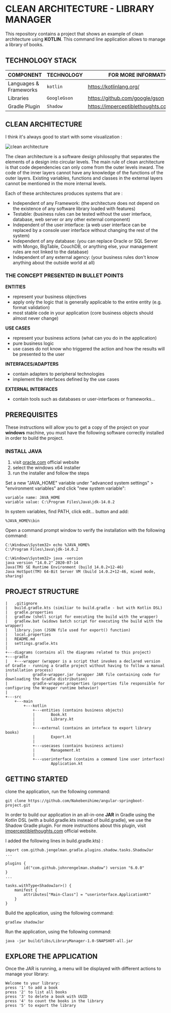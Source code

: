 # CLEAN ARCHITECTURE - LIBRARY MANAGER

This repository contains a project that shows an example of clean architecture using **KOTLIN**.
This command line application allows to manage a library of books.

## TECHNOLOGY STACK
COMPONENT                           | TECHNOLOGY              | FOR MORE INFORMATION
---                                 | ---                     |---
Languages & Frameworks              |`kotlin`                 | https://kotlinlang.org/
Libraries                           |`GoogleGson`             | https://github.com/google/gson
Gradle Plugin                       |`Shadow`                 | https://imperceptiblethoughts.com/shadow/ 

## CLEAN ARCHITECTURE
I think it's always good to start with some visualization :

![clean architecture](https://camo.githubusercontent.com/f5413c8722eb92d243d73932df3b3bdfd0bd4bf2/68747470733a2f2f3874686c696768742e636f6d2f626c6f672f6173736574732f706f7374732f323031322d30382d31332d7468652d636c65616e2d6172636869746563747572652f436c65616e4172636869746563747572652d386431666530363665386637666139633764386538346331613662306532623734623263363730666638303532383238663461376537336663626263363938632e6a7067)

The clean architecture is a software design philosophy that separates the elements of a design into circular levels. The main rule of clean architecture is that code dependencies can only come from the outer levels inward. The code of the inner layers cannot have any knowledge of the functions of the outer layers. Existing variables, functions and classes in the external layers cannot be mentioned in the more internal levels.

Each of these architectures produces systems that are :
- Independent of any Framework: (the architecture does not depend on the existence of any software library loaded with features)
- Testable: (business rules can be tested without the user interface, database, web server or any other external component)
- Independent of the user interface: (a web user interface can be replaced by a console user interface without  changing the rest of the system)
- Independent of any database: (you can replace Oracle or SQL Server with Mongo, BigTable, CouchDB, or anything else, your management rules are not linked to the database)
- Independent of any external agency: (your business rules don't know anything about the outside world at all)


### THE CONCEPT PRESENTED IN BULLET POINTS
**ENTITIES**
- represent your business objectives
- apply only the logic that is generally applicable to the entire entity (e.g. format validation)
- most stable code in your application (core business objects should almost never change)

**USE CASES**
- represent your business actions (what can you do in the application)
- pure business logic
- use cases do not know who triggered the action and how the results will be presented to the user

**INTERFACES/ADAPTERS**
- contain adapters to peripheral technologies
- implement the interfaces defined by the use cases

**EXTERNAL INTERFACES**
- contain tools such as databases or user-interfaces or frameworks...

## PREREQUISITES
These instructions will allow you to get a copy of the project on your **windows** machine, you must have the following software correctly installed in order to build the project.

### INSTALL JAVA
1. visit [oracle.com](https://www.oracle.com/java/technologies/javase-jdk14-downloads.html) official website
2. select the windows x64 installer
3. run the installer and follow the steps

Set a new "JAVA_HOME" variable under "advanced system settings" > "environment variables" and click "new system variable": 
```
variable name: JAVA_HOME
variable value: C:\Program Files\Java\jdk-14.0.2
```
In system variables, find PATH, click edit... button and add:
```
%JAVA_HOME%\bin
```
Open a command prompt window to verify the installation with the following command:
```
C:\Windows\System32> echo %JAVA_HOME%
C:\Program Files\Java\jdk-14.0.2

C:\Windows\System32> java -version
java version "14.0.2" 2020-07-14
Java(TM) SE Runtime Environment (build 14.0.2+12-46)
Java HotSpot(TM) 64-Bit Server VM (build 14.0.2+12-46, mixed mode, sharing)
```

## PROJECT STRUCTURE
```
|   .gitignore
|   build.gradle.kts (similiar to build.gradle - but with Kotlin DSL)
|   gradle.properties
|   gradlew (shell script for executing the build with the wrapper)
|   gradlew.bat (widows batch script for executing the build with the wrapper)
|   library.json (JSON file used for export() function)
|   local.properties
|   README.md
|   settings.gradle.kts
|
+---diagrams (contains all the diagrams related to this project)
+---gradle
|   +---wrapper (wrapper is a script that invokes a declared version of Gradle - running a Gradle project without having to follow a manual installation process)
|           gradle-wrapper.jar (wrapper JAR file containing code for downloading the Gradle distribution)
|           gradle-wrapper.properties (properties file responsible for configuring the Wrapper runtime behavior)
|
+---src
    +---main
        +---kotlin
            +---entities (contains business objects)
            |       Book.kt
            |       Library.kt
            |
            +---external (contains an inteface to export library books)
            |       Export.kt
            |
            +---usecases (contains business actions)
            |       Management.kt
            |
            +---userinterface (contains a command line user interface)
                    Application.kt
```
## GETTING STARTED
clone the application, run the following command:
```
git clone https://github.com/Nakebenihime/angular-springboot-project.git
```

In order to build our application in an all-in-one **JAR** in Gradle using the Kotlin DSL (with a build.gradle.kts instead of build.gradle), we use the Shadow Gradle plugin.
For more instructions about this plugin, visit [imperceptiblethoughts.com](https://imperceptiblethoughts.com/shadow/) official website.

I added the following lines in build.gradle.kts) :
```
import com.github.jengelman.gradle.plugins.shadow.tasks.ShadowJar
...    

plugins {
        id("com.github.johnrengelman.shadow") version "6.0.0"
}
...

tasks.withType<ShadowJar>() {
    manifest {
        attributes["Main-Class"] = "userinterface.ApplicationKt"
    }
}
```

Build the application, using the following command:
```
gradlew shadowJar
```

Run the application, using the following command:
```
java -jar build/libs/LibraryManager-1.0-SNAPSHOT-all.jar
```

## EXPLORE THE APPLICATION
Once the JAR is running, a menu will be displayed with different actions to manage your library:
```
Welcome to your library:
press '1' to add a book
press '2' to list all books
press '3' to delete a book with UUID
press '4' to count the books in the library
press '5' to export the library
```
